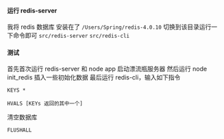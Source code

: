 #### 运行 redis-server
我将 redis 数据库 安装在了 `/Users/Spring/redis-4.0.10`
切换到该目录运行一下命令即可
`src/redis-server`
`src/redis-cli`

#### 测试
首先首次运行 redis-server 和 node app 启动漂流瓶服务器
然后运行 node init_redis 插入一些初始化数据 
最后运行 redis-cli，输入如下指令
```
KEYS *

HVALS [KEYs 返回的其中一个]
```

清空数据库
```
FLUSHALL
```